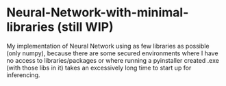 # Neural-Network-with-minimal-libraries (still WIP)
My implementation of Neural Network using as few libraries as possible (only numpy), because there are some secured environments where I have no access to libraries/packages or where running a pyinstaller created .exe (with those libs in it) takes an excessively long time to start up for inferencing.
